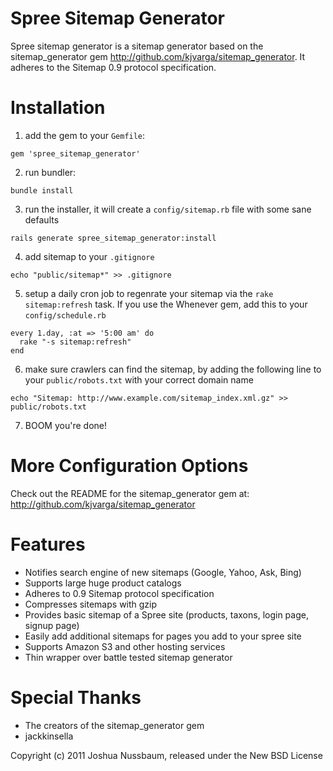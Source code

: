 Spree Sitemap Generator
=====================

Spree sitemap generator is a sitemap generator based on the sitemap_generator gem http://github.com/kjvarga/sitemap_generator. It adheres to the Sitemap 0.9 protocol specification.

Installation
=======

1) add the gem to your `Gemfile`:

`gem 'spree_sitemap_generator'`

2) run bundler:

`bundle install`

3) run the installer, it will create a `config/sitemap.rb` file with some sane defaults

`rails generate spree_sitemap_generator:install`

4) add sitemap to your `.gitignore`

`echo "public/sitemap*" >> .gitignore`

5) setup a daily cron job to regenrate your sitemap via the `rake sitemap:refresh` task. If you use the Whenever gem, add this to your `config/schedule.rb`

```
every 1.day, :at => '5:00 am' do
  rake "-s sitemap:refresh"
end
```

6) make sure crawlers can find the sitemap, by adding the following line to your `public/robots.txt` with your correct domain name

`echo "Sitemap: http://www.example.com/sitemap_index.xml.gz" >> public/robots.txt`


7) BOOM you're done!

More Configuration Options
==========================

Check out the README for the sitemap_generator gem at:
http://github.com/kjvarga/sitemap_generator

Features
=====
- Notifies search engine of new sitemaps (Google, Yahoo, Ask, Bing)
- Supports large huge product catalogs
- Adheres to 0.9 Sitemap protocol specification
- Compresses sitemaps with gzip
- Provides basic sitemap of a Spree site (products, taxons, login page, signup page)
- Easily add additional sitemaps for pages you add to your spree site
- Supports Amazon S3 and other hosting services
- Thin wrapper over battle tested sitemap generator

Special Thanks
=====
- The creators of the sitemap_generator gem
- jackkinsella

Copyright (c) 2011 Joshua Nussbaum, released under the New BSD License
